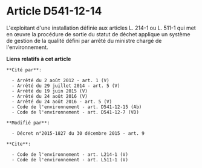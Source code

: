 # Article D541-12-14

L'exploitant d'une installation définie aux articles L. 214-1 ou L. 511-1 qui met en œuvre la procédure de sortie du statut
de déchet applique un système de gestion de la qualité défini par arrêté du ministre chargé de l'environnement.

**Liens relatifs à cet article**

	**Cité par**:

	  - Arrêté du 2 août 2012 - art. 1 (V)
	  - Arrêté du 29 juillet 2014 - art. 5 (V)
	  - Arrêté du 19 juin 2015 (V)
	  - Arrêté du 24 août 2016 (V)
	  - Arrêté du 24 août 2016 - art. 5 (V)
	  - Code de l'environnement - art. D541-12-15 (Ab)
	  - Code de l'environnement - art. D541-12-7 (VD)

	**Modifié par**:

	  - Décret n°2015-1827 du 30 décembre 2015 - art. 9

	**Cite**:

	  - Code de l'environnement - art. L214-1 (V)
	  - Code de l'environnement - art. L511-1 (V)
